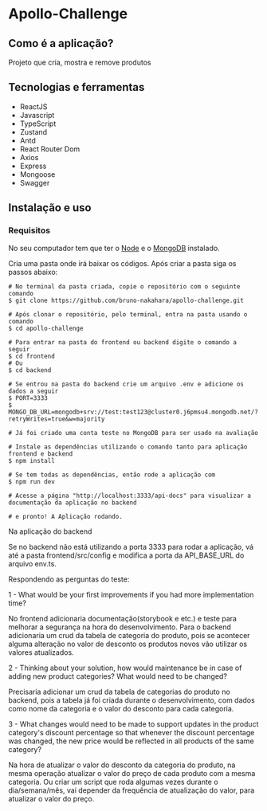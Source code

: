 <h1>Apollo-Challenge</h1>

<h2>Como é a aplicação?</h2>

<p>Projeto que cria, mostra e remove produtos</p>

<h2>Tecnologias e ferramentas</h2>

<ul>
  <li>ReactJS</li>
  <li>Javascript</li>
  <li>TypeScript</li>
  <li>Zustand</li>
  <li>Antd</li>
  <li>React Router Dom</li>
  <li>Axios</li>
  <li>Express</li>
  <li>Mongoose</li>
  <li>Swagger</li>
</ul>

<h2>Instalação e uso</h2>

<h3>Requisitos</h3>
<p>No seu computador tem que ter o <a href="https://nodejs.org/en/download">Node</a> e o <a href="https://www.mongodb.com/try/download/community">MongoDB</a> instalado.</p>

<p>Cria uma pasta onde irá baixar os códigos. Após criar a pasta siga os passos abaixo:</p>

```
# No terminal da pasta criada, copie o repositório com o seguinte comando
$ git clone https://github.com/bruno-nakahara/apollo-challenge.git

# Após clonar o repositório, pelo terminal, entra na pasta usando o comando
$ cd apollo-challenge

# Para entrar na pasta do frontend ou backend digite o comando a seguir
$ cd frontend
# Ou
$ cd backend

# Se entrou na pasta do backend crie um arquivo .env e adicione os dados a seguir
$ PORT=3333
$ MONGO_DB_URL=mongodb+srv://test:test123@cluster0.j6pmsu4.mongodb.net/?retryWrites=true&w=majority

# Já foi criado uma conta teste no MongoDB para ser usado na avaliação

# Instale as dependências utilizando o comando tanto para aplicação frontend e backend
$ npm install

# Se tem todas as dependências, então rode a aplicação com
$ npm run dev

# Acesse a página "http://localhost:3333/api-docs" para visualizar a documentação da aplicação no backend

# e pronto! A Aplicação rodando.

```

<p>Na aplicação do backend </p>

<p>Se no backend não está utilizando a porta 3333 para rodar a aplicação, vá até a pasta frontend/src/config e modifica a porta da API_BASE_URL do arquivo env.ts.</p>

<p>Respondendo as perguntas do teste:</p>

<p>1 - What would be your first improvements if you had more implementation time?</p>

<p>No frontend adicionaria documentação(storybook e etc.) e teste para melhorar a segurança na hora do desenvolvimento. Para o backend adicionaria um crud da tabela de categoria do produto, pois se acontecer alguma alteração no valor de desconto os produtos novos vão utilizar os valores atualizados.</p>

<p>2 - Thinking about your solution, how would maintenance be in case of adding new product categories? What would need to be changed?</p>

<p>Precisaria adicionar um crud da tabela de categorias do produto no backend, pois a tabela já foi criada durante o desenvolvimento, com dados como nome da categoria e o valor do desconto para cada categoria.</p>

<p>3 - What changes would need to be made to support updates in the product category's discount percentage so that whenever the discount percentage was changed, the new price would be reflected in all products of the same category?</p>

<p>Na hora de atualizar o valor do desconto da categoria do produto, na mesma operação atualizar o valor do preço de cada produto com a mesma categoria. Ou criar um script que roda algumas vezes durante o dia/semana/mês, vai depender da frequência de atualização do valor, para atualizar o valor do preço.</p>
